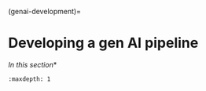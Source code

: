 (genai-development)=
# Developing a gen AI pipeline

*In this section**

```{toctree}
:maxdepth: 1


```